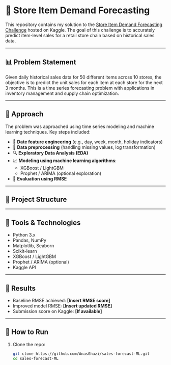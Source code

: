 # 🛒 Store Item Demand Forecasting

This repository contains my solution to the [Store Item Demand Forecasting Challenge](https://www.kaggle.com/competitions/demand-forecasting) hosted on Kaggle. The goal of this challenge is to accurately predict item-level sales for a retail store chain based on historical sales data.

---

## 📊 Problem Statement

Given daily historical sales data for 50 different items across 10 stores, the objective is to predict the unit sales for each item at each store for the next 3 months. This is a time series forecasting problem with applications in inventory management and supply chain optimization.

---

## 🧠 Approach

The problem was approached using time series modeling and machine learning techniques. Key steps included:

- 📅 **Date feature engineering** (e.g., day, week, month, holiday indicators)
- 🧹 **Data preprocessing** (handling missing values, log transformation)
- 🔍 **Exploratory Data Analysis (EDA)**
- 📈 **Modeling using machine learning algorithms**:
  - XGBoost / LightGBM
  - Prophet / ARIMA (optional exploration)
- 🎯 **Evaluation using RMSE**

---

## 📁 Project Structure


---

## 🔧 Tools & Technologies

- Python 3.x
- Pandas, NumPy
- Matplotlib, Seaborn
- Scikit-learn
- XGBoost / LightGBM
- Prophet / ARIMA (optional)
- Kaggle API

---

## 📌 Results

- Baseline RMSE achieved: **[Insert RMSE score]**
- Improved model RMSE: **[Insert updated RMSE]**
- Submission score on Kaggle: **[If available]**

---

## 🚀 How to Run

1. Clone the repo:
   ```bash
   git clone https://github.com/AnasGhazi/sales-forecast-ML.git
   cd sales-forecast-ML


